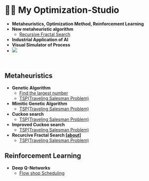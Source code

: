 # 👨‍💻 My Optimization-Studio
- <b>Metaheuristics, Optimization Method, Reinforcement Learning</b>
- <b>New metaheuristic algorithm</b>
  - [Recursive Fractal Search]() 
- <b>Industrial Application of AI</b>
- <b>Visual Simulator of Process</b>
- <img src = "https://img.shields.io/badge/Language-python-blue">
<br/>

## Metaheuristics
- <b>Genetic Algorithm</b>
  - [Find the largest number](https://github.com/koptimizer/my_Optimization-studio/blob/master/code/GA_largestNumberFinder.py)<br/>
  - [TSP(Traveling Salesman Problem)](https://github.com/koptimizer/my_Optimization-studio/blob/master/code/numpyGA.py)<br/>
- <b>Mimitic Genetic Algorithm</b>
  - [TSP(Traveling Salesman Problem)](https://github.com/koptimizer/my_Optimization-studio/blob/master/code/enhancedOptNumGA.py)<br/>
- <b>Cuckoo search</b>
  - [TSP(Traveling Salesman Problem)](https://github.com/koptimizer/my_Optimization-studio/blob/master/code/CS.py)<br/>
- <b>Improved Cuckoo search</b>
  - [TSP(Traveling Salesman Problem)](https://github.com/koptimizer/my_Optimization-studio/blob/master/code/enhancedCS.py)<br/>
- <b>Recurcive Fractal Search [[about]]()</b>
  - [TSP(Traveling Salesman Problem)](https://github.com/koptimizer/my_Optimization-studio/blob/master/code/RecursiveFractalSearch.py)

## Reinforcement Learning
- <b>Deep Q-Networks</b>
  - [Flow shop Scheduling]()
